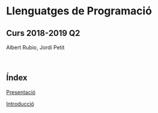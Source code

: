 
# Llenguatges de Programació

## Curs 2018-2019 Q2

Albert Rubio, Jordi Petit

<br/>

## Índex

[Presentació](01-presentacio.html)

[Introducció](02-introduccio.html)
